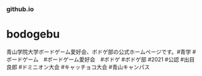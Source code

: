 ### github.io
# bodogebu
青山学院大学ボードゲーム愛好会、ボドゲ部の公式ホームページです。#青学 #ボードゲーム　#ボードゲーム愛好会　#ボドゲ #ボドゲ部 #2021 #公認 #出目良郎 #ドミニオン大会 #キャッチョコ大会 #青山キャンパス
